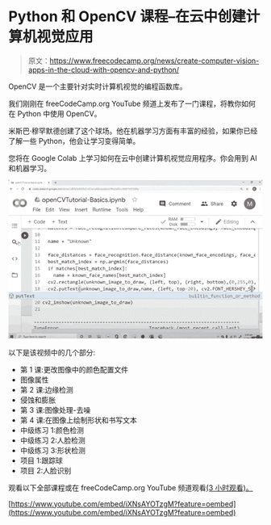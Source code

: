 # Python 和 OpenCV 课程–在云中创建计算机视觉应用

> 原文：<https://www.freecodecamp.org/news/create-computer-vision-apps-in-the-cloud-with-opencv-and-python/>

OpenCV 是一个主要针对实时计算机视觉的编程函数库。

我们刚刚在 freeCodeCamp.org YouTube 频道上发布了一门课程，将教你如何在 Python 中使用 OpenCV。

米斯巴·穆罕默德创建了这个球场。他在机器学习方面有丰富的经验，如果你已经了解一些 Python，他会让学习变得简单。

您将在 Google Colab 上学习如何在云中创建计算机视觉应用程序。你会用到 AI 和机器学习。

![opencv](img/83bfe4f6cb6cecb0a83196377aad1604.png)

以下是该视频中的几个部分:

*   第 1 课:更改图像中的颜色配置文件
*   图像属性
*   第 2 课:边缘检测
*   侵蚀和膨胀
*   第 3 课:图像处理-去噪
*   第 4 课:在图像上绘制形状和书写文本
*   中级练习 1:颜色检测
*   中级练习 2:人脸检测
*   中级练习 3:形状检测
*   项目 1:跟踪球
*   项目 2:人脸识别

观看以下全部课程或在 freeCodeCamp.org YouTube 频道观看[(3 小时观看)。](https://youtu.be/iXNsAYOTzgM)

[https://www.youtube.com/embed/iXNsAYOTzgM?feature=oembed](https://www.youtube.com/embed/iXNsAYOTzgM?feature=oembed)